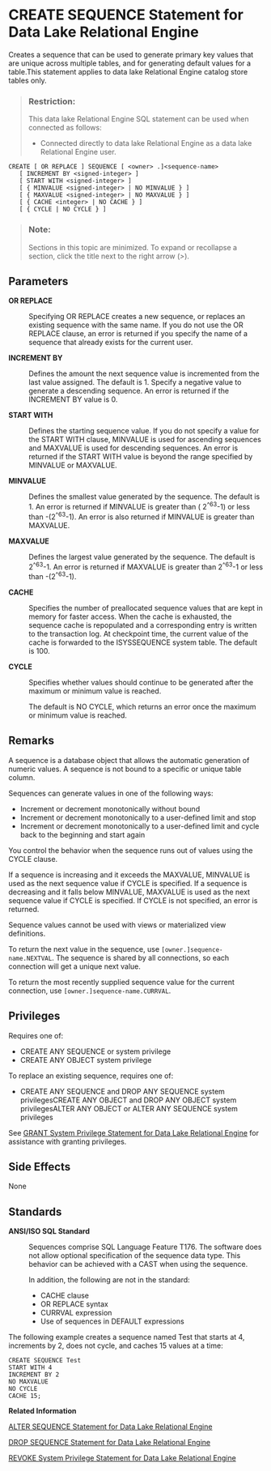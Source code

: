 <!-- loio3be47d496c5f1014bf06bb7791ce7a38 -->

# CREATE SEQUENCE Statement for Data Lake Relational Engine

Creates a sequence that can be used to generate primary key values that are unique across multiple tables, and for generating default values for a table.This statement applies to data lake Relational Engine catalog store tables only. 



> ### Restriction:  
> This data lake Relational Engine SQL statement can be used when connected as follows:
> 
> -   Connected directly to data lake Relational Engine as a data lake Relational Engine user.



```
CREATE [ OR REPLACE ] SEQUENCE [ <owner> .]<sequence-name>
   [ INCREMENT BY <signed-integer> ]
   [ START WITH <signed-integer> ]
   [ { MINVALUE <signed-integer> | NO MINVALUE } ]
   [ { MAXVALUE <signed-integer> | NO MAXVALUE } ]
   [ { CACHE <integer> | NO CACHE } ]
   [ { CYCLE | NO CYCLE } ]
```



> ### Note:  
> Sections in this topic are minimized. To expand or recollapse a section, click the title next to the right arrow \(*\>*\).



## Parameters


<dl class="glossary">
<dt><b>

OR REPLACE

</b></dt>
<dd>

Specifying OR REPLACE creates a new sequence, or replaces an existing sequence with the same name. If you do not use the OR REPLACE clause, an error is returned if you specify the name of a sequence that already exists for the current user.



</dd><dt><b>

INCREMENT BY

</b></dt>
<dd>

Defines the amount the next sequence value is incremented from the last value assigned. The default is 1. Specify a negative value to generate a descending sequence. An error is returned if the INCREMENT BY value is 0.



</dd><dt><b>

START WITH

</b></dt>
<dd>

Defines the starting sequence value. If you do not specify a value for the START WITH clause, MINVALUE is used for ascending sequences and MAXVALUE is used for descending sequences. An error is returned if the START WITH value is beyond the range specified by MINVALUE or MAXVALUE.



</dd><dt><b>

MINVALUE

</b></dt>
<dd>

Defines the smallest value generated by the sequence. The default is 1. An error is returned if MINVALUE is greater than \( 2<sup>^63</sup>-1\) or less than -\(2<sup>^63</sup>-1\). An error is also returned if MINVALUE is greater than MAXVALUE.



</dd><dt><b>

MAXVALUE

</b></dt>
<dd>

Defines the largest value generated by the sequence. The default is 2<sup>^63</sup>-1. An error is returned if MAXVALUE is greater than 2<sup>^63</sup>-1 or less than -\(2<sup>^63</sup>-1\).



</dd><dt><b>

CACHE

</b></dt>
<dd>

Specifies the number of preallocated sequence values that are kept in memory for faster access. When the cache is exhausted, the sequence cache is repopulated and a corresponding entry is written to the transaction log. At checkpoint time, the current value of the cache is forwarded to the ISYSSEQUENCE system table. The default is 100.



</dd><dt><b>

CYCLE

</b></dt>
<dd>

Specifies whether values should continue to be generated after the maximum or minimum value is reached.

The default is NO CYCLE, which returns an error once the maximum or minimum value is reached.



</dd>
</dl>



## Remarks

A sequence is a database object that allows the automatic generation of numeric values. A sequence is not bound to a specific or unique table column.

Sequences can generate values in one of the following ways:

-   Increment or decrement monotonically without bound
-   Increment or decrement monotonically to a user-defined limit and stop
-   Increment or decrement monotonically to a user-defined limit and cycle back to the beginning and start again

You control the behavior when the sequence runs out of values using the CYCLE clause.

If a sequence is increasing and it exceeds the MAXVALUE, MINVALUE is used as the next sequence value if CYCLE is specified. If a sequence is decreasing and it falls below MINVALUE, MAXVALUE is used as the next sequence value if CYCLE is specified. If CYCLE is not specified, an error is returned.

Sequence values cannot be used with views or materialized view definitions.

To return the next value in the sequence, use `[owner.]sequence-name.NEXTVAL`. The sequence is shared by all connections, so each connection will get a unique next value.

To return the most recently supplied sequence value for the current connection, use `[owner.]sequence-name.CURRVAL`.



## Privileges

Requires one of:

-   CREATE ANY SEQUENCE or system privilege
-   CREATE ANY OBJECT system privilege

To replace an existing sequence, requires one of:

-   CREATE ANY SEQUENCE and DROP ANY SEQUENCE system privilegesCREATE ANY OBJECT and DROP ANY OBJECT system privilegesALTER ANY OBJECT or ALTER ANY SEQUENCE system privileges

See [GRANT System Privilege Statement for Data Lake Relational Engine](grant-system-privilege-statement-for-data-lake-relational-engine-a3dfcb0.md) for assistance with granting privileges.



## Side Effects

None



## Standards


<dl>
<dt><b>

ANSI/ISO SQL Standard

</b></dt>
<dd>

Sequences comprise SQL Language Feature T176. The software does not allow optional specification of the sequence data type. This behavior can be achieved with a CAST when using the sequence.

In addition, the following are not in the standard:

-   CACHE clause
-   OR REPLACE syntax
-   CURRVAL expression
-   Use of sequences in DEFAULT expressions



</dd>
</dl>



The following example creates a sequence named Test that starts at 4, increments by 2, does not cycle, and caches 15 values at a time:

```
CREATE SEQUENCE Test
START WITH 4
INCREMENT BY 2
NO MAXVALUE
NO CYCLE
CACHE 15;
```

**Related Information**  


[ALTER SEQUENCE Statement for Data Lake Relational Engine](alter-sequence-statement-for-data-lake-relational-engine-3be43c9.md "Alters a sequence. This statement applies to data lake Relational Engine catalog store tables only.")

[DROP SEQUENCE Statement for Data Lake Relational Engine](drop-sequence-statement-for-data-lake-relational-engine-3be48e5.md "Drops a sequence. This statement applies to data lake Relational Engine catalog store tables only.")

[REVOKE System Privilege Statement for Data Lake Relational Engine](revoke-system-privilege-statement-for-data-lake-relational-engine-a3eadda.md "Removes specific system privileges from specific users and the right to administer the privilege.")

